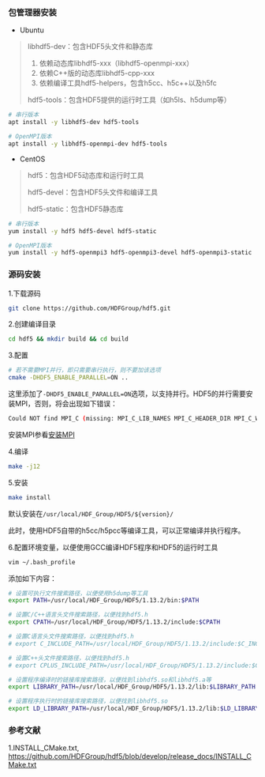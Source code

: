 ### 包管理器安装

* Ubuntu

> libhdf5-dev：包含HDF5头文件和静态库
>
> 1. 依赖动态库libhdf5-xxx（libhdf5-openmpi-xxx）
> 2. 依赖C++版的动态库libhdf5-cpp-xxx
> 3. 依赖编译工具hdf5-helpers，包含h5cc、h5c++以及h5fc
>
> hdf5-tools：包含HDF5提供的运行时工具（如h5ls、h5dump等）

```bash
# 串行版本
apt install -y libhdf5-dev hdf5-tools

# OpenMPI版本
apt install -y libhdf5-openmpi-dev hdf5-tools
```

* CentOS

> hdf5：包含HDF5动态库和运行时工具
>
> hdf5-devel：包含HDF5头文件和编译工具
>
> hdf5-static：包含HDF5静态库

```bash
# 串行版本
yum install -y hdf5 hdf5-devel hdf5-static

# OpenMPI版本
yum install -y hdf5-openmpi3 hdf5-openmpi3-devel hdf5-openmpi3-static
```

### 源码安装

1.下载源码

```bash
git clone https://github.com/HDFGroup/hdf5.git
```

2.创建编译目录

```bash
cd hdf5 && mkdir build && cd build
```

3.配置

```bash
# 若不需要MPI并行，即只需要串行执行，则不要加该选项
cmake -DHDF5_ENABLE_PARALLEL=ON ..
```

这里添加了`-DHDF5_ENABLE_PARALLEL=ON`选项，以支持并行。HDF5的并行需要安装MPI，否则，将会出现如下错误：

```bash
Could NOT find MPI_C (missing: MPI_C_LIB_NAMES MPI_C_HEADER_DIR MPI_C_WORKS)
```

安装MPI参看[安装MPI](../mpi/installation.md)

4.编译

```bash
make -j12
```

5.安装

```bash
make install
```

默认安装在`/usr/local/HDF_Group/HDF5/${version}/`

此时，使用HDF5自带的h5cc/h5pcc等编译工具，可以正常编译并执行程序。

6.配置环境变量，以便使用GCC编译HDF5程序和HDF5的运行时工具

```bash
vim ~/.bash_profile
```

添加如下内容：

```bash
# 设置可执行文件搜索路径，以便使用h5dump等工具
export PATH=/usr/local/HDF_Group/HDF5/1.13.2/bin:$PATH

# 设置C/C++语言头文件搜索路径，以便找到hdf5.h
export CPATH=/usr/local/HDF_Group/HDF5/1.13.2/include:$CPATH

# 设置C语言头文件搜索路径，以便找到hdf5.h
# export C_INCLUDE_PATH=/usr/local/HDF_Group/HDF5/1.13.2/include:$C_INCLUDE_PATH

# 设置C++头文件搜索路径，以便找到hdf5.h
# export CPLUS_INCLUDE_PATH=/usr/local/HDF_Group/HDF5/1.13.2/include:$CPLUS_INCLUDE_PATH

# 设置程序编译时的链接库搜索路径，以便找到libhdf5.so和libhdf5.a等
export LIBRARY_PATH=/usr/local/HDF_Group/HDF5/1.13.2/lib:$LIBRARY_PATH

# 设置程序执行时的链接库搜索路径，以便找到libhdf5.so
export LD_LIBRARY_PATH=/usr/local/HDF_Group/HDF5/1.13.2/lib:$LD_LIBRARY_PATH
```

### 参考文献

1.INSTALL_CMake.txt, https://github.com/HDFGroup/hdf5/blob/develop/release_docs/INSTALL_CMake.txt
